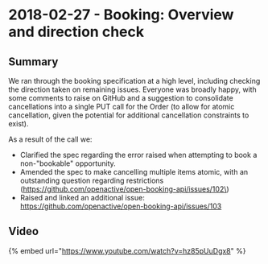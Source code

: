 # 2018-02-27 - Booking: Overview and direction check

## Summary

We ran through the booking specification at a high level, including checking the direction taken on remaining issues. Everyone was broadly happy, with some comments to raise on GitHub and a suggestion to consolidate cancellations into a single PUT call for the Order \(to allow for atomic cancellation, given the potential for additional cancellation constraints to exist\).

As a result of the call we:

* Clarified the spec regarding the error raised when attempting to book a non-"bookable" opportunity.
* Amended the spec to make cancelling multiple items atomic, with an outstanding question regarding restrictions \(https://github.com/openactive/open-booking-api/issues/102\)
* Raised and linked an additional issue: https://github.com/openactive/open-booking-api/issues/103

## Video

{% embed url="https://www.youtube.com/watch?v=hz85pUuDgx8" %}



